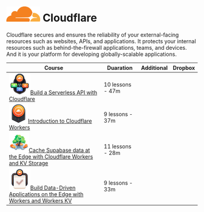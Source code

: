 # <img src="https://raw.githubusercontent.com/Zenfection/Image/master/2023/07/06-13-59-01-NET-6676335b.png" title="" alt="NET-6676335b.png" width="89"> Cloudflare

Cloudflare secures and ensures the reliability of your external-facing resources such as websites, APIs, and applications. It protects your internal resources such as behind-the-firewall applications, teams, and devices. And it is your platform for developing globally-scalable applications.

| Course                                                                                                                                                                                                                                                                                                                                                          | Duaration        | Additional | Dropbox |
| --------------------------------------------------------------------------------------------------------------------------------------------------------------------------------------------------------------------------------------------------------------------------------------------------------------------------------------------------------------- | ---------------- | ---------- | ------- |
| <img title="" src="https://raw.githubusercontent.com/Zenfection/Image/master/2023/07/06-14-00-23-EGH_cloudflare-workers_424_2x.webp" alt="EGH_cloudflare-workers_424_2x.webp" width="56">[Build a Serverless API with Cloudflare](https://egghead.io/courses/build-a-serverless-api-with-cloudflare-workers-d67ca551)                                           | 10 lessons - 47m |            |         |
| <img title="" src="https://raw.githubusercontent.com/Zenfection/Image/master/2023/07/06-14-00-31-EGH_IntroCloudFlareWorkers_Final.webp" alt="EGH_IntroCloudFlareWorkers_Final.webp" width="50">[Introduction to Cloudflare Workers](https://egghead.io/courses/introduction-to-cloudflare-workers-5aa3)                                                         | 9 lessons - 37m  |            |         |
| <img title="" src="https://raw.githubusercontent.com/Zenfection/Image/master/2023/07/06-14-00-34-Supabase_1000_px.webp" alt="Supabase_1000_px.webp" width="52">[Cache Supabase data at the Edge with Cloudflare Workers and KV Storage](https://egghead.io/courses/cache-supabase-data-at-the-edge-with-cloudflare-workers-and-kv-storage-883c7959)             | 11 lessons - 28m |            |         |
| <img title="" src="https://raw.githubusercontent.com/Zenfection/Image/master/2023/07/06-14-00-36-egh_cloudflare-kv_2000.webp" alt="egh_cloudflare-kv_2000.webp" width="56">[Build Data-Driven Applications on the Edge with Workers and Workers KV](https://egghead.io/courses/build-data-driven-applications-on-the-edge-with-workers-and-workers-kv-4932f3ea) | 9 lessons - 33m  |            |         |
